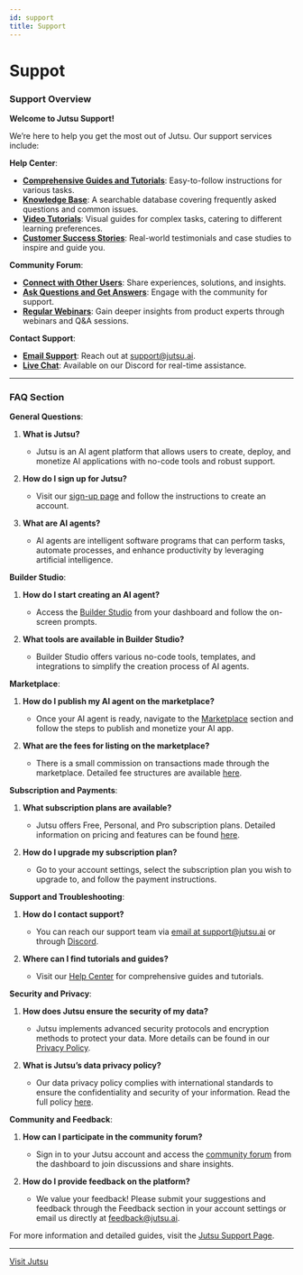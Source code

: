```yaml
---
id: support
title: Support
---
```


# Suppot

### Support Overview
**Welcome to Jutsu Support!**

We’re here to help you get the most out of Jutsu. Our support services include:

**Help Center**:
- **[Comprehensive Guides and Tutorials](https://jutsu.ai/help-center)**: Easy-to-follow instructions for various tasks.
- **[Knowledge Base](https://jutsu.ai/knowledge-base)**: A searchable database covering frequently asked questions and common issues.
- **[Video Tutorials](https://jutsu.ai/video-tutorials)**: Visual guides for complex tasks, catering to different learning preferences.
- **[Customer Success Stories](https://jutsu.ai/success-stories)**: Real-world testimonials and case studies to inspire and guide you.

**Community Forum**:
- **[Connect with Other Users](https://jutsu.ai/community-forum)**: Share experiences, solutions, and insights.
- **[Ask Questions and Get Answers](https://jutsu.ai/community-forum)**: Engage with the community for support.
- **[Regular Webinars](https://jutsu.ai/webinars)**: Gain deeper insights from product experts through webinars and Q&A sessions.

**Contact Support**:
- **[Email Support](mailto:support@jutsu.ai)**: Reach out at support@jutsu.ai.
- **[Live Chat](https://discord.gg/jutsu)**: Available on our Discord for real-time assistance.

---

### FAQ Section

**General Questions**:
1. **What is Jutsu?**
   - Jutsu is an AI agent platform that allows users to create, deploy, and monetize AI applications with no-code tools and robust support.

2. **How do I sign up for Jutsu?**
   - Visit our [sign-up page](https://jutsu.ai/sign-up) and follow the instructions to create an account.

3. **What are AI agents?**
   - AI agents are intelligent software programs that can perform tasks, automate processes, and enhance productivity by leveraging artificial intelligence.

**Builder Studio**:
1. **How do I start creating an AI agent?**
   - Access the [Builder Studio](https://jutsu.ai/builder-studio) from your dashboard and follow the on-screen prompts.

2. **What tools are available in Builder Studio?**
   - Builder Studio offers various no-code tools, templates, and integrations to simplify the creation process of AI agents.

**Marketplace**:
1. **How do I publish my AI agent on the marketplace?**
   - Once your AI agent is ready, navigate to the [Marketplace](https://jutsu.ai/marketplace) section and follow the steps to publish and monetize your AI app.

2. **What are the fees for listing on the marketplace?**
   - There is a small commission on transactions made through the marketplace. Detailed fee structures are available [here](https://jutsu.ai/pricing).

**Subscription and Payments**:
1. **What subscription plans are available?**
   - Jutsu offers Free, Personal, and Pro subscription plans. Detailed information on pricing and features can be found [here](https://jutsu.ai/pricing).

2. **How do I upgrade my subscription plan?**
   - Go to your account settings, select the subscription plan you wish to upgrade to, and follow the payment instructions.

**Support and Troubleshooting**:
1. **How do I contact support?**
   - You can reach our support team via [email at support@jutsu.ai](mailto:support@jutsu.ai) or through [Discord](https://discord.gg/jutsu).

2. **Where can I find tutorials and guides?**
   - Visit our [Help Center](https://jutsu.ai/help-center) for comprehensive guides and tutorials.

**Security and Privacy**:
1. **How does Jutsu ensure the security of my data?**
   - Jutsu implements advanced security protocols and encryption methods to protect your data. More details can be found in our [Privacy Policy](https://jutsu.ai/privacy-policy).

2. **What is Jutsu’s data privacy policy?**
   - Our data privacy policy complies with international standards to ensure the confidentiality and security of your information. Read the full policy [here](https://jutsu.ai/privacy-policy).

**Community and Feedback**:
1. **How can I participate in the community forum?**
   - Sign in to your Jutsu account and access the [community forum](https://jutsu.ai/community-forum) from the dashboard to join discussions and share insights.

2. **How do I provide feedback on the platform?**
   - We value your feedback! Please submit your suggestions and feedback through the Feedback section in your account settings or email us directly at [feedback@jutsu.ai](mailto:feedback@jutsu.ai).

For more information and detailed guides, visit the [Jutsu Support Page](https://jutsu.ai/help-center).

---
[Visit Jutsu](https://jutsu.ai)


